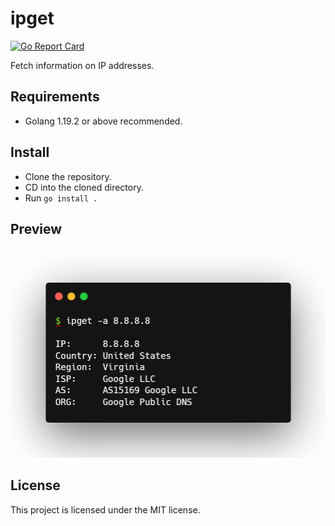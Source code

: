 # ipget
[![Go Report Card](https://goreportcard.com/badge/github.com/furtidev/ipget)](https://goreportcard.com/report/github.com/furtidev/ipget)

Fetch information on IP addresses. 

## Requirements
- Golang 1.19.2 or above recommended. 

## Install
- Clone the repository.
- CD into the cloned directory.
- Run `go install .`

## Preview
![preview](./snap.png)

## License
This project is licensed under the MIT license.